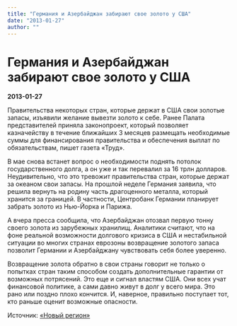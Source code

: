 ```yaml
---
title: "Германия и Азербайджан забирают свое золото у США"
date: "2013-01-27"
author: ""
---
```


# Германия и Азербайджан забирают свое золото у США

**2013-01-27** 

Правительства некоторых стран, которые держат в США свои золотые запасы, изъявили желание вывезти золото к себе. Ранее Палата представителей приняла законопроект, который позволяет казначейству в течение ближайших 3 месяцев размещать необходимые суммы для финансирования правительства и обеспечения выплат по обязательствам, пишет газета «Труд».

В мае снова встанет вопрос о необходимости поднять потолок государственного долга, а он уже и так перевалил за 16 трлн долларов. Неудивительно, что это тревожит правительства стран, которые держат за океаном свои запасы. На прошлой неделе Германия заявила, что решила вернуть на родину часть драгоценного металла, который хранится за границей. В частности, Центробанк Германии планирует забрать золото из Нью-Йорка и Парижа.

А вчера пресса сообщила, что Азербайджан отозвал первую тонну своего золота из зарубежных хранилищ. Аналитики считают, что на фоне реальной возможности долгового кризиса в США и нестабильной ситуации во многих странах еврозоны возвращение золотого запаса позволит Германии и Азербайджану чувствовать себя более уверенно.

Возвращение золота обратно в свои страны говорит не только о попытках стран таким способом создать дополнительные гарантии от возможных потрясений. Это еще и сигнал властям США. Они всех учат финансовой политике, а сами давно живут в долг у всего мира. Это рано или поздно плохо кончится. И, наверное, правильно поступает тот, кто раньше оценит возможные опасности.

Источник: [«Новый регион»](http://www.nr2.ru/)